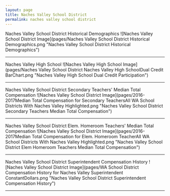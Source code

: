 ```yaml
---
layout: page
title: Naches Valley School District
permalink: naches valley school district
---
```



Naches Valley School District Historical Demographics
![Naches Valley School District Image](pages/Naches Valley School District Historical Demographics.png "Naches Valley School District Historical Demographics")

___

Naches Valley High School
![Naches Valley High School Image](pages/Naches Valley School District Naches Valley High SchoolDual Credit BarChart.png "Naches Valley High School Dual Credit Participation")

___

Naches Valley School District Secondary Teachers' Median Total Compensation
![Naches Valley School District Image](pages/2016-2017Median Total Compensation for Secondary TeachersAll WA School Districts With Naches Valley Highlighted.png "Naches Valley School District Secondary Teachers Median Total Compensation")

___

Naches Valley School District Elem. Homeroom Teachers' Median Total Compensation
![Naches Valley School District Image](pages/2016-2017Median Total Compensation for Elem. Homeroom TeacherAll WA School Districts With Naches Valley Highlighted.png "Naches Valley School District Elem Homeroom Teachers Median Total Compensation")

___

Naches Valley School District Superintendent Compensation History
![Naches Valley School District Image](pages/WA School District Compensation History for Naches Valley Superintendent ConstantDollars.png "Naches Valley School District Superintendent Compensation History")

___

